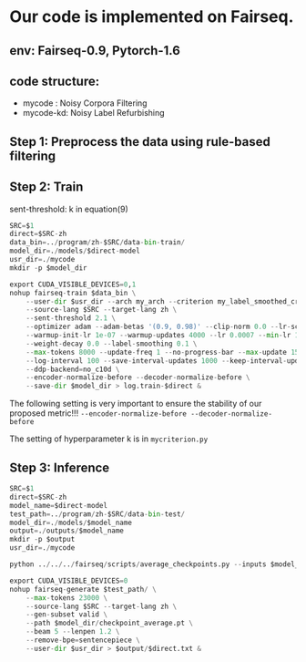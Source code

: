 # Our code is implemented on Fairseq.

## env: Fairseq-0.9, Pytorch-1.6
## code structure:
- mycode : Noisy Corpora Filtering
- mycode-kd: Noisy Label Refurbishing

## Step 1: Preprocess the data using rule-based filtering

## Step 2: Train
sent-threshold: k in equation(9)
```python
SRC=$1
direct=$SRC-zh
data_bin=../program/zh-$SRC/data-bin-train/
model_dir=./models/$direct-model
usr_dir=./mycode
mkdir -p $model_dir

export CUDA_VISIBLE_DEVICES=0,1
nohup fairseq-train $data_bin \
    --user-dir $usr_dir --arch my_arch --criterion my_label_smoothed_cross_entropy --task my_translation_task --report-accuracy \
    --source-lang $SRC --target-lang zh \
    --sent-threshold 2.1 \
    --optimizer adam --adam-betas '(0.9, 0.98)' --clip-norm 0.0 --lr-scheduler inverse_sqrt \
    --warmup-init-lr 1e-07 --warmup-updates 4000 --lr 0.0007 --min-lr 1e-09 \
    --weight-decay 0.0 --label-smoothing 0.1 \
    --max-tokens 8000 --update-freq 1 --no-progress-bar --max-update 150000 \
    --log-interval 100 --save-interval-updates 1000 --keep-interval-updates 10 --save-interval 10000 \
    --ddp-backend=no_c10d \
    --encoder-normalize-before --decoder-normalize-before \
    --save-dir $model_dir > log.train-$direct &
```

The following setting is very important to ensure the stability of our proposed metric!!!
```--encoder-normalize-before --decoder-normalize-before```

The setting of hyperparameter k is in `mycriterion.py`

## Step 3: Inference
```python
SRC=$1
direct=$SRC-zh
model_name=$direct-model
test_path=../program/zh-$SRC/data-bin-test/
model_dir=./models/$model_name
output=./outputs/$model_name
mkdir -p $output
usr_dir=./mycode

python ../../../fairseq/scripts/average_checkpoints.py --inputs $model_dir --output $model_dir/checkpoint_average.pt --num-update-checkpoints 10

export CUDA_VISIBLE_DEVICES=0
nohup fairseq-generate $test_path/ \
    --max-tokens 23000 \
    --source-lang $SRC --target-lang zh \
    --gen-subset valid \
    --path $model_dir/checkpoint_average.pt \
    --beam 5 --lenpen 1.2 \
    --remove-bpe=sentencepiece \
    --user-dir $usr_dir > $output/$direct.txt &
```
